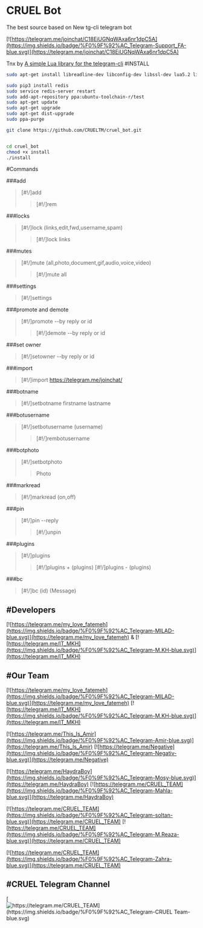 # CRUEL Bot
The best source based on New tg-cli
telegram bot

 [![https://telegram.me/joinchat/C18EiUGNqWAxa6nr1dpC5A](https://img.shields.io/badge/%F0%9F%92%AC_Telegram-Support_FA-blue.svg)](https://telegram.me/joinchat/C18EiUGNqWAxa6nr1dpC5A)


Tnx by [A simple Lua library for the telegram-cli](https://github.com/rizaumami/tdcli.lua)
#INSTALL

```sh
sudo apt-get install libreadline-dev libconfig-dev libssl-dev lua5.2 liblua5.2-dev lua-socket lua-sec lua-expat libevent-dev make unzip git redis-server autoconf g++ libjansson-dev libpython-dev expat libexpat1-dev ppa-purge python3-pip python3-dev

sudo pip3 install redis
sudo service redis-server restart
sudo add-apt-repository ppa:ubuntu-toolchain-r/test
sudo apt-get update
sudo apt-get upgrade
sudo apt-get dist-upgrade
sudo ppa-purge

git clone https://github.com/CRUELTM/cruel_bot.git


cd cruel_bot
chmod +x install
./install

```



#Commands

###add
>[#!/]add
>>[#!/]rem


###locks
>[#!/]lock (links,edit,fwd,username,spam)
>>[#!/]lock links


###mutes
>[#!/]mute (all,photo,document,gif,audio,voice,video)
>>[#!/]mute all


###settings
>[#!/]settings


###promote and demote
>[#!/]promote  --by reply or id
>>[#!/]demote  --by reply or id


###set owner
>[#!/]setowner  --by reply or id


###import
>[#!/]import https://telegram.me/joinchat/


###botname
>[#!/]setbotname firstname lastname


###botusername
>[#!/]setbotusername (username)
>>[#!/]rembotusername


###botphoto
>[#!/]setbotphoto
>>Photo


###markread
>[#!/]markread (on,off)


###pin
>[#!/]pin --reply
>>[#!/]unpin


###plugins
>[#!/]plugins 
>>[#!/]plugins + (plugins)
>>[#!/]plugins - (plugins)


###bc
>[#!/]bc (id) (Message)


#Developers
-------
[![https://telegram.me/my_Iove_fatemeh](https://img.shields.io/badge/%F0%9F%92%AC_Telegram-MILAD-blue.svg)](https://telegram.me/my_Iove_fatemeh) & [![https://telegram.me/IT_MKH](https://img.shields.io/badge/%F0%9F%92%AC_Telegram-M.KH-blue.svg)](https://telegram.me/IT_MKH)

#Our Team
-------
[![https://telegram.me/my_Iove_fatemeh](https://img.shields.io/badge/%F0%9F%92%AC_Telegram-MILAD-blue.svg)](https://telegram.me/my_Iove_fatemeh)  [![https://telegram.me/IT_MKH](https://img.shields.io/badge/%F0%9F%92%AC_Telegram-M.KH-blue.svg)](https://telegram.me/IT_MKH)


[![https://telegram.me/This_Is_Amir](https://img.shields.io/badge/%F0%9F%92%AC_Telegram-Amir-blue.svg)](https://telegram.me/This_Is_Amir) [![https://telegram.me/Negative](https://img.shields.io/badge/%F0%9F%92%AC_Telegram-Negativ-blue.svg)](https://telegram.me/Negative) 

[![https://telegram.me/HaydraBoy](https://img.shields.io/badge/%F0%9F%92%AC_Telegram-Mosy-blue.svg)](https://telegram.me/HaydraBoy) [![https://telegram.me/CRUEL_TEAM](https://img.shields.io/badge/%F0%9F%92%AC_Telegram-Mahla-blue.svg)](https://telegram.me/HaydraBoy)

[![https://telegram.me/CRUEL_TEAM](https://img.shields.io/badge/%F0%9F%92%AC_Telegram-soltan-blue.svg)](https://telegram.me/CRUEL_TEAM) [![https://telegram.me/CRUEL_TEAM](https://img.shields.io/badge/%F0%9F%92%AC_Telegram-M.Reaza-blue.svg)](https://telegram.me/CRUEL_TEAM)

[![https://telegram.me/CRUEL_TEAM](https://img.shields.io/badge/%F0%9F%92%AC_Telegram-Zahra-blue.svg)](https://telegram.me/CRUEL_TEAM)

#CRUEL Telegram Channel
---
[![https://telegram.me/CRUEL_TEAM](https://img.shields.io/badge/%F0%9F%92%AC_Telegram-CRUEL Team-blue.svg)](https://telegram.me/CRUEL_TEAM)
